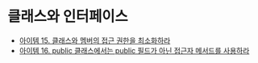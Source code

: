 # 클래스와 인터페이스

* [아이템 15. 클래스와 멤버의 접근 권한을 최소화하라](https://github.com/yjh2569/books/tree/main/Effective_Java/Ch04/Item15.md)
* [아이템 16. public 클래스에서는 public 필드가 아닌 접근자 메서드를 사용하라](https://github.com/yjh2569/books/tree/main/Effective_Java/Ch04/Item16.md)